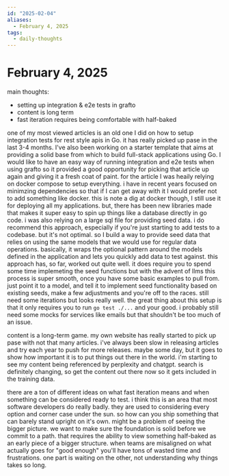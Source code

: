 ```yaml
---
id: "2025-02-04"
aliases:
  - February 4, 2025
tags:
  - daily-thoughts
---
```


# February 4, 2025

main thoughts:
- setting up integration & e2e tests in grafto
- content is long term
- fast iteration requires being comfortable with half-baked

one of my most viewed articles is an old one I did on how to setup integration tests for rest style apis in Go. it has really picked up pase in the last 3-4 months. I've also been working on a starter template that aims at providing a solid base from which to build full-stack applications using Go. I would like to have an easy way of running integration and e2e tests when using grafto so it provided a good opportunity for picking that article up again and giving it a fresh coat of paint. for the article I was heaily relying on docker compose to setup everything. i have in recent years focused on minimzing dependencies so that if I can get away with it I would prefer not to add something like docker. this is note a dig at docker though, I still use it for deploying all my applications. but, there has been new libraries made that makes it super easy to spin up things like a database directly in go code. i was also relying on a large sql file for providing seed data. i do recommend this approach, especially if you're just starting to add tests to a codebase. but it's not optimal. so I build a way to provide seed data that relies on using the same models that we would use for regular data operations. basically, it wraps the optional pattern around the models defined in the application and lets you quickly add data to test against. this approach has, so far, worked out quite well. it does require you to spend some time implemeting the seed functions but with the advent of llms this process is super smooth, once you have some basic examples to pull from. just point it to a model, and tell it to implement seed functionality based on existing seeds, make a few adjustments and you're off to the races. still need some iterations but looks really well. the great thing about this setup is that it only requires you to run `go test ./...` and your good. i probably still need some mocks for services like emails but that shouldn't be too much of an issue.

content is a long-term game. my own website has really started to pick up pase with not that many articles. i've always been slow in releasing articles and try each year to push for more releases. maybe some day, but it goes to show how important it is to put things out there in the world. i'm starting to see my content being referenced by perplexity and chatgpt. search is definitely changing, so get the content out there now so it gets included in the training data.

there are a ton of different ideas on what fast iteration means and when something can be considered ready to test. i think this is an area that most software developers do really badly. they are used to considering every option and corner case under the sun. so how can you ship something that can barely stand upright on it's own. might be a problem of seeing the bigger picture. we want to make sure the foundation is solid before we commit to a path. that requires the ability to view something half-baked as an early piece of a bigger structure. when teams are misaligned on what actually goes for "good enough" you'll have tons of wasted time and frustrations. one part is waiting on the other, not understanding why things takes so long.
